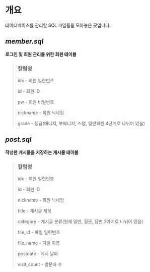 # 개요
데이터베이스를 관리할 SQL 파일들을 모아놓은 곳입니다.

## *member.sql*
**로그인 및 회원 관리를 위한 회원 테이블**

> ### 칼럼명
> idx - 회원 일련번호
> 
> id - 회원 ID
> 
> pw - 회원 비밀번호
> 
> nickname - 회원 닉네임
> 
> grade - 등급(매니저, 부매니저, 스탭, 일반회원 4단계로 나뉘어 있음)

## *post.sql*
**작성한 게시물을 저장하는 게시물 테이블**

> ### 칼럼명
> idx - 회원 일련번호
> 
> id - 회원 ID
> 
> nickname - 회원 닉네임
>
> title - 게시글 제목
>
> category - 게시글 분류(현재 일반, 질문, 답변 3가지로 나뉘어 있음)
>
> file_id - 파일 일련번호
>
> file_name - 파일 이름
>
> postdate - 게시 날짜
>
> visit_count - 방문자 수
